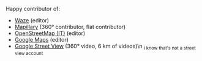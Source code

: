 Happy contributor of:

- [Waze](https://github.com/WazeDev) (editor)
- [Mapillary](https://github.com/mapillary) (360° contributor, flat contributor)
- [OpenStreetMap (IT)](https://github.com/osmItalia) (editor)
- [Google Maps](https://github.com/googlemaps) (editor)
- [Google Street View](https://github.com/purplewtf) (360° video, 6 km of videos)\n
<sub>i know that's not a street view account</sub>

